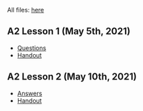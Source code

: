 All files: [here](/directory.html)

## A2 Lesson 1 (May 5th, 2021)

- [Questions](</files/Lesson1-Slides.pdf>)
- [Handout](</files/Lesson1-Handout.pdf>)

## A2 Lesson 2 (May 10th, 2021)

- [Answers](</files/Lesson 2-Answers.pdfx>)
- [Handout](</files/Lesson2-Handout.pdf>)
